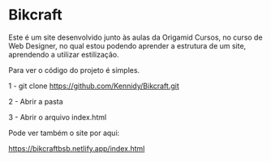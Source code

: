 # Bikcraft

Este é um site desenvolvido junto às aulas da Origamid Cursos, no curso de Web Designer, no qual estou podendo aprender a estrutura de um site, aprendendo a
utilizar estilização.


Para ver o código do projeto é simples.

1 - git clone https://github.com/Kennidy/Bikcraft.git

2 - Abrir a pasta

3 - Abrir o arquivo index.html

Pode ver também o site por aqui: 

https://bikcraftbsb.netlify.app/index.html
